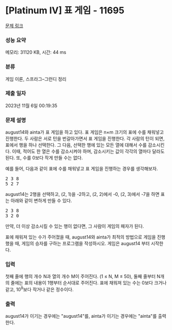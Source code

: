 # [Platinum IV] 표 게임 - 11695 

[문제 링크](https://www.acmicpc.net/problem/11695) 

### 성능 요약

메모리: 31120 KB, 시간: 44 ms

### 분류

게임 이론, 스프라그–그런디 정리

### 제출 일자

2023년 11월 6일 00:19:35

### 문제 설명

<p>august14와 ainta가 표 게임을 하고 있다. 표 게임은 n×m 크기의 표에 수를 채워넣고 진행한다. 두 사람은 서로 턴을 번갈아가면서 표 게임을 진행한다. 각 사람의 턴이 되면, 표에서 행을 하나 선택한다. 그 다음, 선택한 행에 있는 모든 열에 대해서 수를 감소시킨다. 이때, 적어도 한 열은 수를 감소시켜야 하며, 감소시키는 값이 각각의 열마다 달라도 된다. 또, 수를 0보다 작게 만들 수는 없다.</p>

<p>예를 들어, 다음과 같이 표에 수를 채워넣고 표 게임을 진행하는 경우를 생각해보자.</p>

<pre>2 3 8
5 2 7</pre>

<p>august14는 2행을 선택하고, (2, 1)을 -2하고, (2, 2)에서 -0, (2, 3)에서 -7을 하면 표는 아래와 같이 변하게 만들 수 있다.</p>

<pre>2 3 8
3 2 0</pre>

<p>만약, 더 이상 감소시킬 수 있는 행이 없다면, 그 사람이 게임의 패자가 된다.</p>

<p>표에 채워져 있는 수가 주어졌을 때, august14와 ainta가 최적의 방법으로 게임을 진행했을 때, 게임의 승자를 구하는 프로그램을 작성하시오. 게임은 august14 부터 시작한다.</p>

### 입력 

 <p>첫째 줄에 행의 개수 N과 열의 개수 M이 주어진다. (1 ≤ N, M ≤ 50), 둘째 줄부터 N개의 줄에는 표의 내용이 1행부터 순서대로 주어진다. 표에 채워져 있는 수는 0보다 크거나 같고, 10<sup>9</sup>보다 작거나 같은 정수이다.</p>

### 출력 

 <p>august14가 이기는 경우에는 "august14"를, ainta가 이기는 경우에는 "ainta"를 출력한다.</p>

